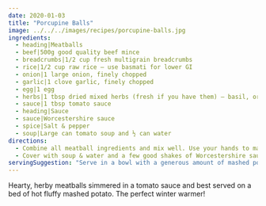 ```yaml
---
date: 2020-01-03
title: "Porcupine Balls"
image: ../../../images/recipes/porcupine-balls.jpg
ingredients:
  - heading|Meatballs
  - beef|500g good quality beef mince
  - breadcrumbs|1/2 cup fresh multigrain breadcrumbs
  - rice|1/2 cup raw rice — use basmati for lower GI
  - onion|1 large onion, finely chopped
  - garlic|1 clove garlic, finely chopped
  - egg|1 egg
  - herbs|1 tbsp dried mixed herbs (fresh if you have them) — basil, oregano & parsley
  - sauce|1 tbsp tomato sauce
  - heading|Sauce
  - sauce|Worcestershire sauce
  - spice|Salt & pepper
  - soup|Large can tomato soup and ½ can water
directions:
  - Combine all meatball ingredients and mix well. Use your hands to massage well as they will stick together much better that way. Shape into balls the size of walnuts. Place in layers in casserole dish.
  - Cover with soup & water and a few good shakes of Worcestershire sauce. Cover and simmer for at least 45 minutes, or until the rice is tender.
servingSuggestion: "Serve in a bowl with a generous amount of mashed potato."
---
```


Hearty, herby meatballs simmered in a tomato sauce and best served on a bed of hot fluffy mashed potato. The perfect winter warmer!
